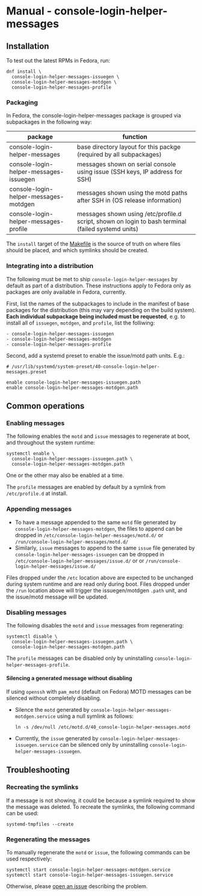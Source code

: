 # Manual - console-login-helper-messages

## Installation

To test out the latest RPMs in Fedora, run:

```
dnf install \
  console-login-helper-messages-issuegen \
  console-login-helper-messages-motdgen \
  console-login-helper-messages-profile
```

### Packaging

In Fedora, the console-login-helper-messages package is grouped via
subpackages in the following way:

| package                                | function |
| -------------------------------------- | --- |
| console-login-helper-messages          | base directory layout for this packge (required by all subpackages) |
| console-login-helper-messages-issuegen | messages shown on serial console using issue (SSH keys, IP address for SSH) |
| console-login-helper-messages-motdgen  | messages shown using the motd paths after SSH in (OS release information) |
| console-login-helper-messages-profile  | messages shown using /etc/profile.d script, shown on login to bash terminal (failed systemd units) |

The `install` target of the [Makefile](Makefile) is the source of truth
on where files should be placed, and which symlinks should be created.

### Integrating into a distribution

The following must be met to ship `console-login-helper-messages` by
default as part of a distribution. These instructions apply to Fedora
only as packages are only available in Fedora, currently.

First, list the names of the subpackages to include in the manifest
of base packages for the distribution (this may vary depending on the
build system). **Each individual subpackage being included must be
requested**, e.g. to install all of `issuegen`, `motdgen`, and
`profile`, list the folliwing:

```
- console-login-helper-messages-issuegen
- console-login-helper-messages-motdgen
- console-login-helper-messages-profile
```

Second, add a systemd preset to enable the issue/motd path units. E.g.:

```
# /usr/lib/systemd/system-preset/40-console-login-helper-messages.preset

enable console-login-helper-messages-issuegen.path
enable console-login-helper-messages-motdgen.path
```

## Common operations

### Enabling messages

The following enables the `motd` and `issue` messages to regenerate at
boot, and throughout the system runtime:

```
systemctl enable \
  console-login-helper-messages-issuegen.path \
  console-login-helper-messages-motdgen.path
```

One or the other may also be enabled at a time.

The `profile` messages are enabled by default by a symlink from
`/etc/profile.d` at install.

### Appending messages

- To have a message appended to the same `motd` file generated by `console-login-helper-messages-motdgen`, the files to append can be dropped in `/etc/console-login-helper-messages/motd.d/` or `/run/console-login-helper-messages/motd.d/`
- Similarly, `issue` messages to append to the same `issue` file generated by `console-login-helper-messages-issuegen` can be dropped in `/etc/console-login-helper-messages/issue.d/` or  or `/run/console-login-helper-messages/issue.d/`

Files dropped under the `/etc` location above are expected to be
unchanged during system runtime and are read only during boot. Files
dropped under the `/run` location above will trigger the
issuegen/motdgen `.path` unit, and the issue/motd message will be
updated.

### Disabling messages

The following disables the `motd` and `issue`  messages from regenerating:

```
systemctl disable \
  console-login-helper-messages-issuegen.path \
  console-login-helper-messages-motdgen.path
```

The `profile` messages can be disabled only by uninstalling
`console-login-helper-messages-profile`.

#### Silencing a generated message without disabling

If using `openssh` with `pam_motd` (default on Fedora) MOTD messages can
be silenced without completely disabling.

- Silence the `motd` generated by `console-login-helper-messages-motdgen.service` using a null symlink as follows:

    ```
    ln -s /dev/null /etc/motd.d/40_console-login-helper-messages.motd
    ```
- Currently, the `issue` generated by `console-login-helper-messages-issuegen.service` can be silenced only by uninstalling `console-login-helper-messages-issuegen`.

## Troubleshooting

### Recreating the symlinks

If a message is not showing, it could be because a symlink required to
show the message was deleted. To recreate the symlinks, the following
command can be used:

```
systemd-tmpfiles --create
```

### Regenerating the messages

To manually regenerate the `motd` or `issue`, the following commands
can be used respectively:

```
systemctl start console-login-helper-messages-motdgen.service
systemctl start console-login-helper-messages-issuegen.service
```

Otherwise, please [open an issue](https://github.com/coreos/console-login-helper-messages/issues/new)
describing the problem.
